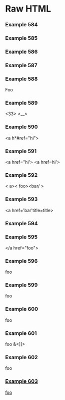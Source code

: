 Raw HTML
===================

### Example 584

<a><bab><c2c>

### Example 585

<a/><b2/>

### Example 586

<a  /><b2
data="foo" >

### Example 587

<a foo="bar" bam = 'baz <em>"</em>'
_boolean zoop:33=zoop:33 />

### Example 588

Foo <responsive-image src="foo.jpg" />

### Example 589

<33> <__>

### Example 590

<a h*#ref="hi">

### Example 591

<a href="hi'> <a href=hi'>

### Example 592

< a><
foo><bar/ >

### Example 593

<a href='bar'title=title>

### Example 594

</a></foo >

### Example 595

</a href="foo">

### Example 596

foo <!-- this is a
comment - with hyphen -->

### Example 599

foo <?php echo $a; ?>

### Example 600

foo <!ELEMENT br EMPTY>

### Example 601

foo <![CDATA[>&<]]>

### Example 602

foo <a href="&ouml;">

### Example 603

foo <a href="\*">
